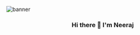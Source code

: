 

  
![banner](https://user-images.githubusercontent.com/31629553/170257709-209c928e-540c-4ff2-8a4a-57fba1f17226.jpg)
<h3 align="center">
 Hi there 👋 I'm Neeraj 
  </h3>

<!--

**neerajk/neerajk** is a ✨ _special_ ✨ repository because its `README.md` (this file) appears on your GitHub profile.

Here are some ideas to get you started:

- 🔭 I’m currently working on ...
- 🌱 I’m currently learning ...
- 👯 I’m looking to collaborate on ...
- 🤔 I’m looking for help with ...
- 💬 Ask me about ...
- 📫 How to reach me: ...
- 😄 Pronouns: ...
- ⚡ Fun fact: ...
-->
